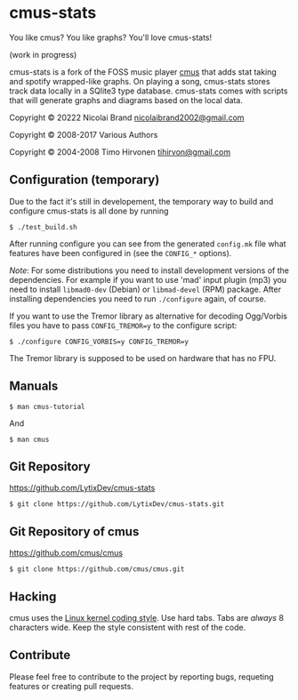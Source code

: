 cmus-stats 
=======================

You like cmus? You like graphs? You'll love cmus-stats!

(work in progress)

cmus-stats is a fork of the FOSS music player <a href="https://github.com/cmus/cmus">cmus</a> that adds stat taking and spotify wrapped-like graphs. On playing a song, cmus-stats stores track data locally in a SQlite3 type database. cmus-stats comes with scripts that will generate graphs and diagrams based on the local data.

Copyright © 20222 Nicolai Brand <nicolaibrand2002@gmail.com>

Copyright © 2008-2017 Various Authors

Copyright © 2004-2008 Timo Hirvonen <tihirvon@gmail.com>


Configuration (temporary)
-------------

Due to the fact it's still in developement, the temporary way to build and configure cmus-stats is all done by running

    $ ./test_build.sh

After running configure you can see from the generated `config.mk` file
what features have been configured in (see the `CONFIG_*` options).

*Note*: For some distributions you need to install development versions
of the dependencies.  For example if you want to use 'mad' input plugin
(mp3) you need to install `libmad0-dev` (Debian) or `libmad-devel` (RPM)
package. After installing dependencies you need to run `./configure`
again, of course.

If you want to use the Tremor library as alternative for decoding
Ogg/Vorbis files you have to pass `CONFIG_TREMOR=y` to the configure
script:

    $ ./configure CONFIG_VORBIS=y CONFIG_TREMOR=y

The Tremor library is supposed to be used on hardware that has no FPU.


Manuals
-------

    $ man cmus-tutorial

And

    $ man cmus


Git Repository
--------------

https://github.com/LytixDev/cmus-stats

    $ git clone https://github.com/LytixDev/cmus-stats.git
    

Git Repository of cmus
--------------

https://github.com/cmus/cmus

    $ git clone https://github.com/cmus/cmus.git


Hacking
-------

cmus uses the [Linux kernel coding style](https://www.kernel.org/doc/html/latest/process/coding-style.html).
Use hard tabs.  Tabs are _always_ 8 characters wide.  Keep the style consistent with rest of the
code.


Contribute
-------

Please feel free to contribute to the project by reporting bugs, requeting features or creating pull requests.

